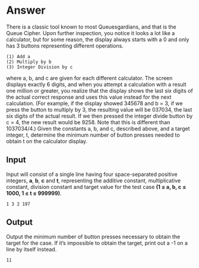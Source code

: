 # Answer

There is a classic tool known to most Queuesgardians, and that is the Queue Cipher. Upon further inspection, you notice it looks a lot like a calculator, but for some reason, the display always starts with a 0 and only has 3 buttons representing different operations.

```
(1) Add a
(2) Multiply by b
(3) Integer Division by c
```

where a, b, and c are given for each different calculator.
The screen displays exactly 6 digits, and when you attempt a calculation with a result one
million or greater, you realize that the display shows the last six digits of the actual correct
response and uses this value instead for the next calculation. (For example, if the display
showed 345678 and b = 3, if we press the button to multiply by 3, the resulting value will be
037034, the last six digits of the actual result. If we then pressed the integer divide button by c =
4, the new result would be 9258. Note that this is different than 1037034/4.) Given the constants
a, b, and c, described above, and a target integer, t, determine the minimum number of button
presses needed to obtain t on the calculator display.

## Input

Input will consist of a single line having four space-separated positive integers, __a__, __b__, __c__ and __t__, representing the additive constant, multiplicative constant, division constant and target value for the test case __(1 ≤ a, b, c ≤ 1000, 1 ≤ t ≤ 999999)__.

```
1 3 2 197
```

## Output

Output the minimum number of button presses necessary to obtain the target for the case. If it’s impossible to obtain the target, print out a -1 on a line by
itself instead.

```
11
```
